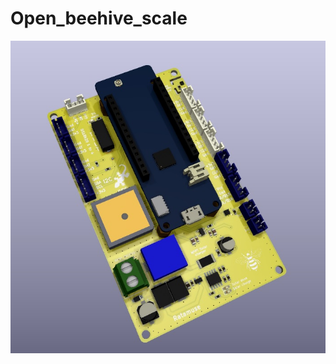 # Open_beehive_scale
![This is an image](https://github.com/Ratamuse/Open_beehive_scale/blob/master/PCB%20ruche.jpg)
